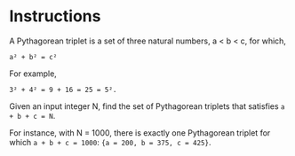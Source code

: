 # Instructions

A Pythagorean triplet is a set of three natural numbers, a < b < c, for
which,

```text
a² + b² = c²
```

For example,

```text 
3² + 4² = 9 + 16 = 25 = 5².
```

Given an input integer N, find the set of Pythagorean triplets that satisfies `a + b + c = N`.

For instance, with N = 1000, there is exactly one Pythagorean triplet for which `a + b + c = 1000`: `{a = 200, b = 375, c = 425}`.
